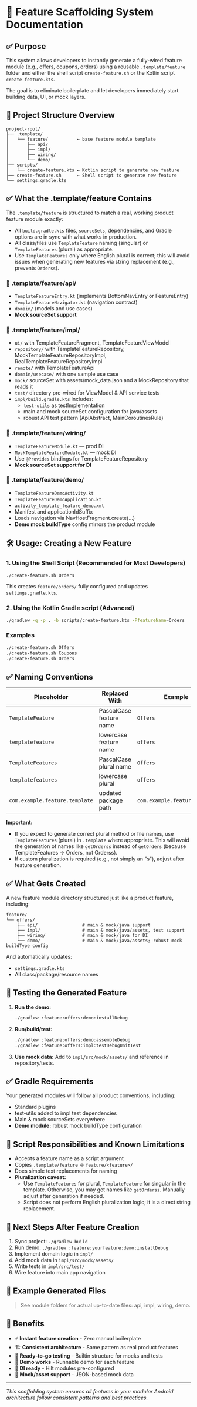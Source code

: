 # 📄 Feature Scaffolding System Documentation

## ✅ Purpose

This system allows developers to instantly generate a fully-wired feature module (e.g., offers,
coupons, orders) using a reusable `.template/feature` folder and either the shell script
`create-feature.sh` or the Kotlin script `create-feature.kts`.

The goal is to eliminate boilerplate and let developers immediately start building data, UI, or mock
layers.

## 🧩 Project Structure Overview

```
project-root/
├── .template/
│   └── feature/           ← base feature module template
│       ├── api/
│       ├── impl/
│       ├── wiring/
│       └── demo/
├── scripts/
│   └── create-feature.kts ← Kotlin script to generate new feature
├── create-feature.sh      ← Shell script to generate new feature
└── settings.gradle.kts
```

## ✅ What the .template/feature Contains

The `.template/feature` is structured to match a real, working product feature module exactly:

- All `build.gradle.kts` files, `sourceSets`, dependencies, and Gradle options are in sync with what
  works in production.
- All class/files use `TemplateFeature` naming (singular) or `TemplateFeatures` (plural) as
  appropriate.
- Use `TemplateFeatures` only where English plural is correct; this will avoid issues when
  generating new features via string replacement (e.g., prevents `Orderss`).

### 📁 .template/feature/api/
- `TemplateFeatureEntry.kt` (implements BottomNavEntry or FeatureEntry)
- `TemplateFeatureNavigator.kt` (navigation contract)
- `domain/` (models and use cases)
- **Mock sourceSet support**

### 📁 .template/feature/impl/
- `ui/` with TemplateFeatureFragment, TemplateFeatureViewModel
- `repository/` with TemplateFeatureRepository, MockTemplateFeatureRepositoryImpl,
  RealTemplateFeatureRepositoryImpl
- `remote/` with TemplateFeatureApi
- `domain/usecase/` with one sample use case
- `mock/` sourceSet with assets/mock_data.json and a MockRepository that reads it
- `test/` directory pre-wired for ViewModel & API service tests
- `impl/build.gradle.kts` includes:
    - `test-utils` as testImplementation
  - main and mock sourceSet configuration for java/assets
  - robust API test pattern (ApiAbstract, MainCoroutinesRule)

### 📁 .template/feature/wiring/
- `TemplateFeatureModule.kt` — prod DI
- `MockTemplateFeatureModule.kt` — mock DI
- Use `@Provides` bindings for TemplateFeatureRepository
- **Mock sourceSet support for DI**

### 📁 .template/feature/demo/
- `TemplateFeatureDemoActivity.kt`
- `TemplateFeatureDemoApplication.kt`
- `activity_template_feature_demo.xml`
- Manifest and applicationIdSuffix
- Loads navigation via NavHostFragment.create(...)
- **Demo mock buildType** config mirrors the product module

## 🛠️ Usage: Creating a New Feature

### 1. Using the Shell Script (Recommended for Most Developers)

```bash
./create-feature.sh Orders
```

This creates `feature/orders/` fully configured and updates `settings.gradle.kts`.

### 2. Using the Kotlin Gradle script (Advanced)
```bash
./gradlew -q -p . -b scripts/create-feature.kts -PfeatureName=Orders
```

### Examples
```bash
./create-feature.sh Offers
./create-feature.sh Coupons
./create-feature.sh Orders
```

## ✅ Naming Conventions

| Placeholder                    | Replaced With           | Example                      |
|--------------------------------|-------------------------|------------------------------|
| `TemplateFeature`              | PascalCase feature name | `Offers`                     |
| `templatefeature`              | lowercase feature name  | `offers`                     |
| `TemplateFeatures`             | PascalCase plural name  | `Offers`                     |
| `templatefeatures`             | lowercase plural        | `offers`                     |
| `com.example.feature.template` | updated package path    | `com.example.feature.offers` |

**Important:**

- If you expect to generate correct plural method or file names, use `TemplateFeatures` (plural) in
  `.template` where appropriate. This will avoid the generation of names like `getOrderss` instead
  of `getOrders` (because TemplateFeatures → Orders, not Orderss).
- If custom pluralization is required (e.g., not simply an "s"), adjust after feature generation.

## ✅ What Gets Created

A new feature module directory structured just like a product feature, including:
```
feature/
└── offers/
    ├── api/                 # main & mock/java support
    ├── impl/                # main & mock/java/assets, test support
    ├── wiring/              # main & mock/java for DI
    └── demo/                # main & mock/java/assets; robust mock buildType config
```

And automatically updates:

- `settings.gradle.kts`
- All class/package/resource names

## 🧪 Testing the Generated Feature

1. **Run the demo:**
   ```bash
   ./gradlew :feature:offers:demo:installDebug
   ```
2. **Run/build/test:**
   ```bash
   ./gradlew :feature:offers:demo:assembleDebug
   ./gradlew :feature:offers:impl:testDebugUnitTest
   ```
3. **Use mock data:** Add to `impl/src/mock/assets/` and reference in repository/tests.

## ✅ Gradle Requirements

Your generated modules will follow all product conventions, including:

- Standard plugins
- test-utils added to impl test dependencies
- Main & mock sourceSets everywhere
- **Demo module:** robust mock buildType configuration

## 🔧 Script Responsibilities and Known Limitations

- Accepts a feature name as a script argument
- Copies `.template/feature` → `feature/<feature>/`
- Does simple text replacements for naming
- **Pluralization caveat:**
    - Use `TemplateFeatures` for plural, `TemplateFeature` for singular in the template. Otherwise,
      you may get names like `getOrderss`. Manually adjust after generation if needed.
    - Script does not perform English pluralization logic; it is a direct string replacement.

## 🚀 Next Steps After Feature Creation

1. Sync project: `./gradlew build`
2. Run demo: `./gradlew :feature:yourfeature:demo:installDebug`
3. Implement domain logic in `impl/`
4. Add mock data in `impl/src/mock/assets/`
5. Write tests in `impl/src/test/`
6. Wire feature into main app navigation

## 📝 Example Generated Files

> See module folders for actual up-to-date files: api, impl, wiring, demo.

## 🎯 Benefits
- ⚡ **Instant feature creation** - Zero manual boilerplate
- 🏗️ **Consistent architecture** - Same pattern as real product features
- 🧪 **Ready-to-go testing** - Builtin structure for mocks and tests
- 📱 **Demo works** - Runnable demo for each feature
- 🔧 **DI ready** - Hilt modules pre-configured
- 🎨 **Mock/asset support** - JSON-based mock data

---
*This scaffolding system ensures all features in your modular Android architecture follow consistent
patterns and best practices.*